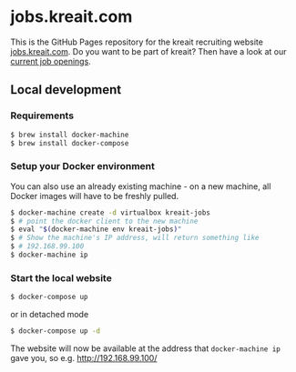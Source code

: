 # jobs.kreait.com

This is the GitHub Pages repository for the kreait recruiting website [jobs.kreait.com](http://jobs.kreait.com). Do you want to be part of kreait? Then have a look at our [current job openings](http://jobs.kreait.com/en/).

## Local development

### Requirements

```bash
$ brew install docker-machine
$ brew install docker-compose
```

### Setup your Docker environment

You can also use an already existing machine - on a new machine, all Docker images will have to be freshly pulled.

```bash
$ docker-machine create -d virtualbox kreait-jobs
$ # point the docker client to the new machine
$ eval "$(docker-machine env kreait-jobs)"
$ # Show the machine's IP address, will return something like
$ # 192.168.99.100
$ docker-machine ip
```

### Start the local website

```bash
$ docker-compose up
```

or in detached mode

```bash
$ docker-compose up -d
```

The website will now be available at the address that `docker-machine ip` gave you, so e.g. http://192.168.99.100/
